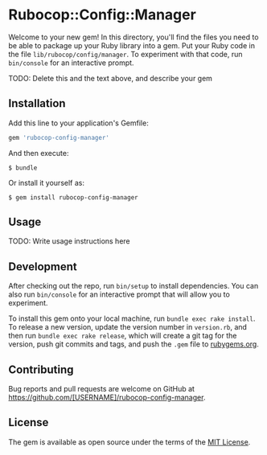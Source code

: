 # Rubocop::Config::Manager

Welcome to your new gem! In this directory, you'll find the files you need to be able to package up your Ruby library into a gem. Put your Ruby code in the file `lib/rubocop/config/manager`. To experiment with that code, run `bin/console` for an interactive prompt.

TODO: Delete this and the text above, and describe your gem

## Installation

Add this line to your application's Gemfile:

```ruby
gem 'rubocop-config-manager'
```

And then execute:

    $ bundle

Or install it yourself as:

    $ gem install rubocop-config-manager

## Usage

TODO: Write usage instructions here

## Development

After checking out the repo, run `bin/setup` to install dependencies. You can also run `bin/console` for an interactive prompt that will allow you to experiment.

To install this gem onto your local machine, run `bundle exec rake install`. To release a new version, update the version number in `version.rb`, and then run `bundle exec rake release`, which will create a git tag for the version, push git commits and tags, and push the `.gem` file to [rubygems.org](https://rubygems.org).

## Contributing

Bug reports and pull requests are welcome on GitHub at https://github.com/[USERNAME]/rubocop-config-manager.

## License

The gem is available as open source under the terms of the [MIT License](http://opensource.org/licenses/MIT).
